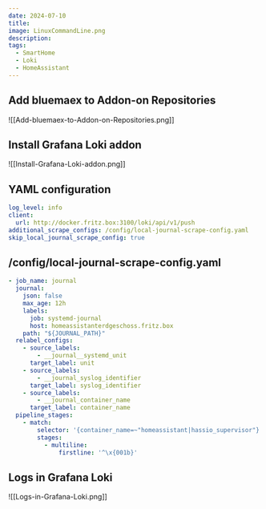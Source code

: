 ```yaml
---
date: 2024-07-10
title: 
image: LinuxCommandLine.png
description: 
tags:
  - SmartHome
  - Loki
  - HomeAssistant
---
```


## Add bluemaex to Addon-on Repositories

![[Add-bluemaex-to-Addon-on-Repositories.png]]

## Install Grafana Loki addon

![[Install-Grafana-Loki-addon.png]]

## YAML configuration

~~~yaml
log_level: info
client:
  url: http://docker.fritz.box:3100/loki/api/v1/push
additional_scrape_configs: /config/local-journal-scrape-config.yaml
skip_local_journal_scrape_config: true
~~~

## /config/local-journal-scrape-config.yaml

~~~yaml
- job_name: journal
  journal:
    json: false
    max_age: 12h
    labels:
      job: systemd-journal
      host: homeassistanterdgeschoss.fritz.box
    path: "${JOURNAL_PATH}"
  relabel_configs:
    - source_labels:
        - __journal__systemd_unit
      target_label: unit
    - source_labels:
        - __journal_syslog_identifier
      target_label: syslog_identifier
    - source_labels:
        - __journal_container_name
      target_label: container_name
  pipeline_stages:
    - match:
        selector: '{container_name=~"homeassistant|hassio_supervisor"}'
        stages:
          - multiline:
              firstline: '^\x{001b}'
~~~

## Logs in Grafana Loki

![[Logs-in-Grafana-Loki.png]]
